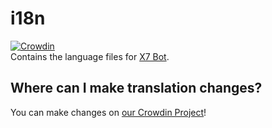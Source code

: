 # i18n

[![Crowdin](https://badges.crowdin.net/mowund/localized.svg)](https://crowdin.com/project/x7-bot)  
Contains the language files for [X7 Bot](https://github.com/X7-Group/bot).

## Where can I make translation changes?

You can make changes on [our Crowdin Project](https://crowdin.com/project/x7-bot)!
